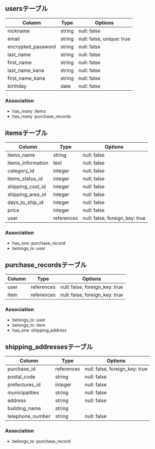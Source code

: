 ## usersテーブル

| Column              | Type   | Options                   |
| --------------------| ------ | --------------------------|
| nickname            | string | null: false               |
| email               | string | null: false, unique: true |
| encrypted_password  | string | null: false               |
| last_name           | string | null: false               |
| first_name          | string | null: false               |
| last_name_kana      | string | null: false               |
| first_name_kana     | string | null: false               |
| birthday            | date   | null: false               |

### Association
- has_many :items
- has_many :purchase_records

## itemsテーブル

| Column              | Type       | Options                        |
| --------------------| -----------| -------------------------------|
| items_name          | string     | null: false                    |
| items_information   | text       | null: false                    |
| category_id         | integer    | null: false                    |
| items_status_id     | integer    | null: false                    |
| shipping_cost_id    | integer    | null: false                    |
| shipping_area_id    | integer    | null: false                    |
| days_to_ship_id     | integer    | null: false                    |
| price               | integer    | null: false                    |
| user                | references | null: false, foreign_key: true |

### Association
- has_one :purchase_record
- belongs_to :user

## purchase_recordsテーブル

| Column    | Type       | Options                        |
| --------- | ---------- | -------------------------------|
| user      | references | null: false, foreign_key: true |
| item      | references | null: false, foreign_key: true |

### Association
- belongs_to :user
- belongs_to :item
- has_one :shipping_address

## shipping_addressesテーブル

| Column           | Type      | Options                      |
| -----------------| ----------| -----------------------------|
| purchase_id      | references|null: false, foreign_key: true|
| postal_code      | string    | null: false                  |
| prefectures_id   | integer   | null: false                  |
| municipalities   | string    | null: false                  |
| address          | string    | null: false                  |
| building_name    | string    |                              |
| telephone_number | string    | null: false                  |

### Association
- belongs_to :purchase_record